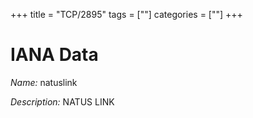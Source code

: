 +++
title = "TCP/2895"
tags = [""]
categories = [""]
+++

# IANA Data

_Name:_ natuslink

_Description:_ NATUS LINK

